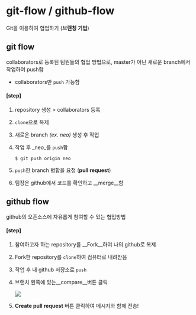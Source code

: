# git-flow / github-flow

Git을 이용하여 협업하기 (__브랜칭 기법__)



## git flow

collaborators로 등록된 팀원들의 협업 방법으로, master가 아닌 새로운 branch에서 작업하여 push함

- collaborators만 `push` 가능함

#### [step]

1. repository 생성 >  collaborators 등록

2.  `clone`으로 복제

3. 새로운 branch _(ex. neo)_ 생성 후 작업

4. 작업 후 _neo_를 `push`함

   ```shell
   $ git push origin neo
   ```

5. `push`한 branch 병합을 요청 (__pull request__) 
6. 팀장은 github에서 코드를 확인하고 __merge__함

 



## github flow

github의 오픈소스에 자유롭게 참여할 수 있는 협업방법

#### [step]

1. 참여하고자 하는 repository를 __Fork__하여 나의 github로 복제

2. Fork한 repository를 `clone`하여 컴퓨터로 내려받음

3. 작업 후 내 github 저장소로 `push`

4. 브랜치 왼쪽에 있는__compare__버튼 클릭

   ![](https://miro.medium.com/max/620/1*QfYdqZoEhtj-tf-QeaHROg.png)

5. __Create pull request__ 버튼 클릭하여 메시지와 함께 전송!